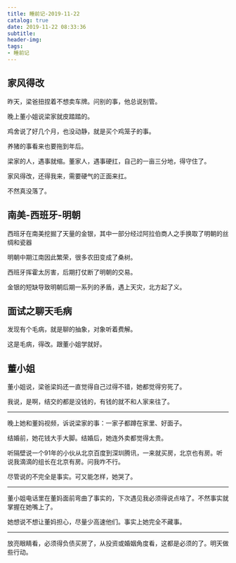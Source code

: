 ```yaml
---
title: 睡前记-2019-11-22
catalog: true
date: 2019-11-22 08:33:36
subtitle:
header-img:
tags:
- 睡前记
---
```


## 家风得改

昨天，梁爸扭捏着不想卖车牌。问别的事，他总说别管。

晚上董小姐说梁家就皮踏踏的。

鸡舍说了好几个月，也没动静，就是买个鸡笼子的事。

养猪的事看来也要拖到年后。

梁家的人，遇事就缩。董家人，遇事硬扛，自己的一亩三分地，得守住了。

家风得改，还得我来，需要硬气的正面来扛。

不然真没落了。

## 南美-西班牙-明朝

西班牙在南美挖掘了天量的金银，其中一部分经过阿拉伯商人之手换取了明朝的丝绸和瓷器

明朝中期江南因此繁荣，很多农田变成了桑树。

西班牙挥霍太厉害，后期打仗断了明朝的交易。

金银的短缺导致明朝后期一系列的矛盾，遇上天灾，北方起了义。

## 面试之聊天毛病

发现有个毛病，就是聊的抽象，对象听着费解。

这是毛病，得改。跟董小姐学就好。

## 董小姐

董小姐说，梁爸梁妈还一直觉得自己过得不错，她都觉得穷死了。

我说，是啊，结交的都是没钱的，有钱的就不和人家来往了。

---

晚上她和董妈视频，诉说梁家的事：一家子都蹲在家里、好面子。

结婚前，她花钱大手大脚。结婚后，她连外卖都觉得太贵。

听隔壁说一个91年的小伙从北京百度到深圳腾讯，一来就买房，北京也有房。听说我滴滴的组长在北京有房。问我咋不行。

尽管说的不完全是事实。可又能怎样，她哭了。

---

董小姐电话里在董妈面前弯曲了事实的，下次遇见我必须得说点啥了。不然事实就掌握在她嘴上了。

她想说不想让董妈担心，尽量少高速他们。事实上她完全不藏事。

---

放亮眼睛看，必须得负债买房了，从投资或婚姻角度看，这都是必须的了。明天做些行动。



